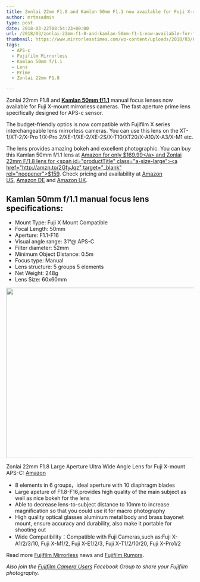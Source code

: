 ```yaml
---
title: Zonlai 22mm F1.8 and Kamlan 50mm F1.1 now available for Fuji X-mount
author: mrtmsadmin
type: post
date: 2018-03-22T08:54:23+00:00
url: /2018/03/zonlai-22mm-f1-8-and-kamlan-50mm-f1-1-now-available-for-fuji-x-mount/
thumbnail: https://www.mirrorlesstimes.com/wp-content/uploads/2018/03/Kamlan-50mmf1.1-manual-focus-lens-for-Fuji-X-mount.jpg
tags:
  - APS-c
  - Fujifilm Mirrorless
  - Kamlan 50mm f/1.1
  - Lens
  - Prime
  - Zonlai 22mm F1.8

---
```

Zonlai 22mm F1.8 and [**Kamlan 50mm f/1.1**][1] manual focus lenses now available for Fuji X-mount mirrorless cameras. The fast aperture prime lens specifically designed for APS-c sensor.

The budget-friendly optics is now compatible with Fujifilm X series interchangeable lens mirrorless cameras. You can use this lens on the XT-1/XT-2/X-Pro 1/X-Pro 2/XE-1/XE-2/XE-2S/X-T10/XT20/X-A10/X-A3/X-M1 etc.

The lens provides amazing bokeh and excellent photographic. You can buy this Kamlan 50mm f/1.1 lens at <a class="ext-link" title="" href="http://amzn.to/2DGfkcR" target="_blank" rel="external nofollow noopener" data-amzn-asin="B06XTBNBK6">Amazon for only $169.99</a> and Zonlai 22mm F/1.8 lens for <span id="productTitle" class="a-size-large"><a href="http://amzn.to/2GfyJqz" target="_blank" rel="noopener">$159</a>.</span> <span class="s1">Check pricing and availability at <a href="http://amzn.to/2DGfkcR">Amazon US</a>, <a href="http://amzn.to/2ptqsoA">Amazon DE</a> and <a href="http://amzn.to/2u7HwG3">Amazon UK</a>.</span><!--more-->

## Kamlan 50mm f/1.1 manual focus lens specifications:

  * Mount Type: Fuji X Mount Compatible
  * Focal Length: 50mm
  * Aperture: F1.1-F16
  * Visual angle range: 31°@ APS-C
  * Filter diameter: 52mm
  * Minimum Object Distance: 0.5m
  * Focus type: Manual
  * Lens structure: 5 groups 5 elements
  * Net Weight: 248g
  * Lens Size: 60x60mm

[<img class="aligncenter size-full wp-image-1851" src="https://i2.wp.com/www.mirrorlesstimes.com/wp-content/uploads/2018/03/zonlai-lesn-fuji.jpg?resize=600%2C458&#038;ssl=1" alt="" width="600" height="458" srcset="https://i2.wp.com/www.mirrorlesstimes.com/wp-content/uploads/2018/03/zonlai-lesn-fuji.jpg?w=900&ssl=1 900w, https://i2.wp.com/www.mirrorlesstimes.com/wp-content/uploads/2018/03/zonlai-lesn-fuji.jpg?resize=393%2C300&ssl=1 393w, https://i2.wp.com/www.mirrorlesstimes.com/wp-content/uploads/2018/03/zonlai-lesn-fuji.jpg?resize=768%2C586&ssl=1 768w" sizes="(max-width: 600px) 100vw, 600px" data-recalc-dims="1" />][2]

<span id="productTitle" class="a-size-large">Zonlai 22mm F1.8 Large Aperture Ultra Wide Angle Lens for Fuji X-mount APS-C: <a href="http://amzn.to/2GfyJqz" target="_blank" rel="noopener">Amazon</a></span>

<ul class="a-unordered-list a-vertical a-spacing-none">
  <li>
    <span class="a-list-item">8 elements in 6 groups，ideal aperture with 10 diaphragm blades</span>
  </li>
  <li>
    <span class="a-list-item">Large apeture of F1.8-F16,provides high quality of the main subject as well as nice bokeh for the lens</span>
  </li>
  <li>
    <span class="a-list-item">Able to decrease lens-to-subject distance to 10mm to increase magnification so that you could use it for macro photography</span>
  </li>
  <li>
    <span class="a-list-item">High quality optical glasses aluminum metal body and brass bayonet mount, ensure accuracy and durability, also make it portable for shooting out</span>
  </li>
  <li>
    <span class="a-list-item">Wide Compatibility：Compatible with Fuji Cameras,such as:Fuji X-A1/2/3/10, Fuji X-M1/2, Fuji X-E1/2/3, Fuji X-T1/2/10/20, Fuji X-Pro1/2</span>
  </li>
</ul>

Read more [Fujifilm Mirrorless][3] news and <a href="https://www.dailycameranews.com/tag/fujifilm-rumors/" target="_blank" rel="noopener">Fujifilm Rumors</a>.

_Also join the <a class="ext-link" title="" href="https://www.facebook.com/groups/978460185571041/" target="_blank" rel="external nofollow noopener">Fujifilm Camera Users</a> Facebook Group to share your Fujifilm photography._

 [1]: https://www.dailycameranews.com/tag/kamlan-sainsonic-50mm-f-1-1/
 [2]: https://i2.wp.com/www.mirrorlesstimes.com/wp-content/uploads/2018/03/zonlai-lesn-fuji.jpg?ssl=1
 [3]: https://www.mirrorlesstimes.com/tags/fujifilm-mirrorless/